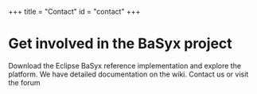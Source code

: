 +++
title = "Contact"
id = "contact"
+++

# Get involved in the BaSyx project

Download the Eclipse BaSyx reference implementation and explore the platform. We have detailed documentation on the wiki. Contact us or visit the forum 
